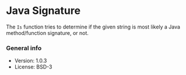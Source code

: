# Java Signature

The `Is` function tries to determine if the given string is most likely a Java method/function signature, or not.

### General info

* Version: 1.0.3
* License: BSD-3
